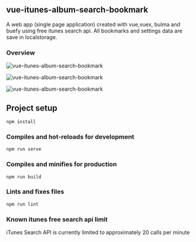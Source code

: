 ## vue-itunes-album-search-bookmark
A web app (single page application) created with vue,vuex, bulma and buefy using free itunes search api.
All bookmarks and settings data are save in localstorage.


### Overview
![vue-itunes-album-search-bookmark](https://user-images.githubusercontent.com/16351223/51077122-e1e4df80-16dc-11e9-8516-92757ce2fddc.png)

![vue-itunes-album-search-bookmark](https://user-images.githubusercontent.com/16351223/51077135-13f64180-16dd-11e9-8953-ac00308a01b3.png)

![vue-itunes-album-search-bookmark](https://user-images.githubusercontent.com/16351223/51077148-3720f100-16dd-11e9-9f26-979b59333fc0.png)

## Project setup
```
npm install
```

### Compiles and hot-reloads for development
```
npm run serve
```

### Compiles and minifies for production
```
npm run build
```

### Lints and fixes files
```
npm run lint
```

### Known itunes free search api limit
iTunes Search API is currently limited to approximately 20 calls per minute
